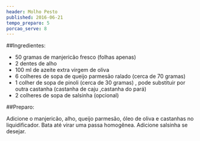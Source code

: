 ```yaml
---
header: Molho Pesto
published: 2016-06-21
tempo_preparo: 5
porcao_serve: 8 
---
```



##Ingredientes:

- 50 gramas de manjericão fresco (folhas apenas)
- 2 dentes de alho
- 100 ml de azeite extra virgem de oliva
- 6 colheres de sopa de queijo parmesão ralado (cerca de 70 gramas)
- 1 colher de sopa de pinoli (cerca de 30 gramas) , pode substituir por outra castanha (castanha de caju ,castanha do pará)
- 2 colheres de sopa de salsinha (opcional)

##Preparo:

Adicione o manjericão, alho, queijo parmesão, óleo de oliva e castanhas no liquidificador. Bata até virar uma passa homogênea. Adicione salsinha se desejar.
